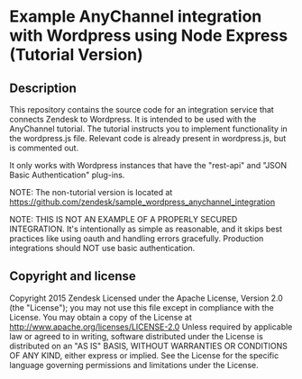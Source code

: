 # Example AnyChannel integration with Wordpress using Node Express (Tutorial Version)

## Description
This repository contains the source code for an integration service that connects
Zendesk to Wordpress.  It is intended to be used with the AnyChannel tutorial.
The tutorial instructs you to implement functionality in the wordpress.js file. Relevant code is already present in wordpress.js, but is commented out.

It only works with Wordpress instances that have the "rest-api" and "JSON Basic Authentication"
plug-ins.

NOTE: The non-tutorial version is located at https://github.com/zendesk/sample_wordpress_anychannel_integration

NOTE: THIS IS NOT AN EXAMPLE OF A PROPERLY SECURED INTEGRATION.  It's intentionally as simple as reasonable, and it skips best practices like using oauth and handling errors gracefully.  Production integrations should NOT use basic authentication.

## Copyright and license
Copyright 2015 Zendesk
Licensed under the Apache License, Version 2.0 (the "License"); you may not use this file except in compliance with the License.
You may obtain a copy of the License at
http://www.apache.org/licenses/LICENSE-2.0
Unless required by applicable law or agreed to in writing, software distributed under the License is distributed on an "AS IS" BASIS, WITHOUT WARRANTIES OR CONDITIONS OF ANY KIND, either express or implied. See the License for the specific language governing permissions and limitations under the License.
